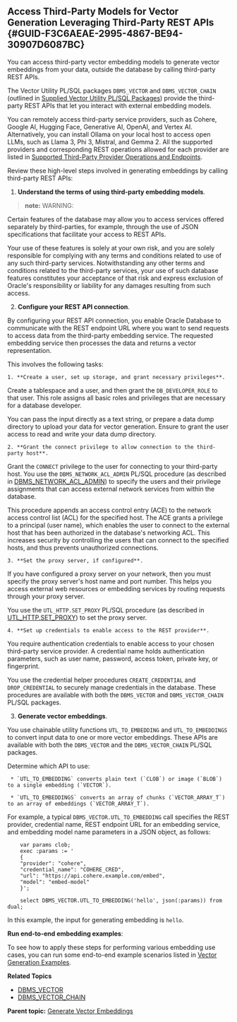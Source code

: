 ## Access Third-Party Models for Vector Generation Leveraging Third-Party REST APIs {#GUID-F3C6AEAE-2995-4867-BE94-30907D6087BC}

You can access third-party vector embedding models to generate vector embeddings from your data, outside the database by calling third-party REST APIs.

The Vector Utility PL/SQL packages `DBMS_VECTOR` and `DBMS_VECTOR_CHAIN` (outlined in [Supplied Vector Utility PL/SQL Packages](supplied-vector-utility-pl-sql-packages.md#GUID-D73320C0-C2E3-4B67-A7C9-C0490DC9DE6C)) provide the third-party REST APIs that let you interact with external embedding models. 

You can remotely access third-party service providers, such as Cohere, Google AI, Hugging Face, Generative AI, OpenAI, and Vertex AI. Alternatively, you can install Ollama on your local host to access open LLMs, such as Llama 3, Phi 3, Mistral, and Gemma 2. All the supported providers and corresponding REST operations allowed for each provider are listed in [Supported Third-Party Provider Operations and Endpoints](supported-third-party-provider-operations-and-endpoints.md#GUID-BE3EE403-CD10-4708-A15F-EFB1FA69DF09). 

Review these high-level steps involved in generating embeddings by calling third-party REST APIs:

  1. **Understand the terms of using third-party embedding models**. 

> **note:** WARNING: 

Certain features of the database may allow you to access services offered separately by third-parties, for example, through the use of JSON specifications that facilitate your access to REST APIs.

Your use of these features is solely at your own risk, and you are solely responsible for complying with any terms and conditions related to use of any such third-party services. Notwithstanding any other terms and conditions related to the third-party services, your use of such database features constitutes your acceptance of that risk and express exclusion of Oracle's responsibility or liability for any damages resulting from such access.

  2. **Configure your REST API connection**. 

By configuring your REST API connection, you enable Oracle Database to communicate with the REST endpoint URL where you want to send requests to access data from the third-party embedding service. The requested embedding service then processes the data and returns a vector representation.

This involves the following tasks:

    1. **Create a user, set up storage, and grant necessary privileges**. 

Create a tablespace and a user, and then grant the `DB_DEVELOPER_ROLE` to that user. This role assigns all basic roles and privileges that are necessary for a database developer. 

You can pass the input directly as a text string, or prepare a data dump directory to upload your data for vector generation. Ensure to grant the user access to read and write your data dump directory. 

    2. **Grant the connect privilege to allow connection to the third-party host**. 

Grant the `CONNECT` privilege to the user for connecting to your third-party host. You use the `DBMS_NETWORK_ACL_ADMIN` PL/SQL procedure (as described in [DBMS_NETWORK_ACL_ADMIN](https://docs.oracle.com/pls/topic/lookup?ctx=en/database/oracle/oracle-database/23/vecse&id=ARPLS-GUID-254AE700-B355-4EBC-84B2-8EE32011E692)) to specify the users and their privilege assignments that can access external network services from within the database. 

This procedure appends an access control entry (ACE) to the network access control list (ACL) for the specified host. The ACE grants a privilege to a principal (user name), which enables the user to connect to the external host that has been authorized in the database's networking ACL. This increases security by controlling the users that can connect to the specified hosts, and thus prevents unauthorized connections.

    3. **Set the proxy server, if configured**. 

If you have configured a proxy server on your network, then you must specify the proxy server's host name and port number. This helps you access external web resources or embedding services by routing requests through your proxy server.

You use the `UTL_HTTP.SET_PROXY` PL/SQL procedure (as described in [UTL_HTTP.SET_PROXY](https://docs.oracle.com/pls/topic/lookup?ctx=en/database/oracle/oracle-database/23/vecse&id=ARPLS-GUID-C02A2B96-90DD-455B-A0A9-F68DB5CB3E82)) to set the proxy server. 

    4. **Set up credentials to enable access to the REST provider**. 

You require authentication credentials to enable access to your chosen third-party service provider. A credential name holds authentication parameters, such as user name, password, access token, private key, or fingerprint.

You use the credential helper procedures `CREATE_CREDENTIAL` and `DROP_CREDENTIAL` to securely manage credentials in the database. These procedures are available with both the `DBMS_VECTOR` and `DBMS_VECTOR_CHAIN` PL/SQL packages. 

  3. **Generate vector embeddings**. 

You use chainable utility functions `UTL_TO_EMBEDDING` and `UTL_TO_EMBEDDINGS` to convert input data to one or more vector embeddings. These APIs are available with both the `DBMS_VECTOR` and the `DBMS_VECTOR_CHAIN` PL/SQL packages. 

Determine which API to use:

     * `UTL_TO_EMBEDDING` converts plain text (`CLOB`) or image (`BLOB`) to a single embedding (`VECTOR`). 

     * `UTL_TO_EMBEDDINGS` converts an array of chunks (`VECTOR_ARRAY_T`) to an array of embeddings (`VECTOR_ARRAY_T`). 

For example, a typical `DBMS_VECTOR.UTL_TO_EMBEDDING` call specifies the REST provider, credential name, REST endpoint URL for an embedding service, and embedding model name parameters in a JSON object, as follows: 
```
    var params clob;
    exec :params := '
    {
    "provider": "cohere",
    "credential_name": "COHERE_CRED",
    "url": "https://api.cohere.example.com/embed",
    "model": "embed-model"
    }';
    
    select DBMS_VECTOR.UTL_TO_EMBEDDING('hello', json(:params)) from dual;
```
    

In this example, the input for generating embedding is `hello`. 




**Run end-to-end embedding examples**: 

To see how to apply these steps for performing various embedding use cases, you can run some end-to-end example scenarios listed in [Vector Generation Examples](vector-generation-examples.md#GUID-843E4921-A390-41F8-8ED0-91D7B67007B6). 

**Related Topics**

  * [DBMS_VECTOR](dbms_vector-vecse.md#GUID-829230F9-BD1E-41F9-BAAB-5D3C3E52FC12)
  * [DBMS_VECTOR_CHAIN](dbms_vector_chain-vecse.md#GUID-A09FF69E-FCCB-4EDA-B7E4-B02A11359504)



**Parent topic:** [Generate Vector Embeddings](generate-vector-embeddings-node.md)
